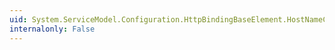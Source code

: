 ```yaml
---
uid: System.ServiceModel.Configuration.HttpBindingBaseElement.HostNameComparisonMode
internalonly: False
---
```

